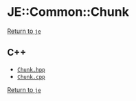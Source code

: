 # JE::Common::Chunk

[Return to `je`](/docs/je.md)

## C++

- [`Chunk.hpp`](/src/je/Chunk.hpp)
- [`Chunk.cpp`](/src/je/Chunk.cpp)

[Return to `je`](/docs/je.md)